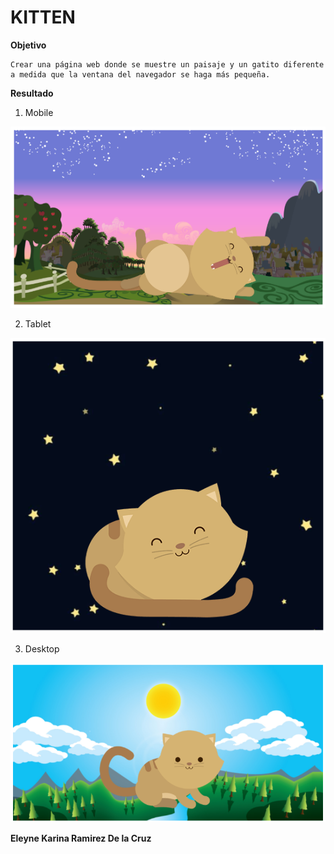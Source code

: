 # **KITTEN**

 **Objetivo**

    Crear una página web donde se muestre un paisaje y un gatito diferente a medida que la ventana del navegador se haga más pequeña.

 **Resultado**

1. Mobile

![Kitten](assets/images/mobile.PNG)

2. Tablet

![Kitten](assets/images/tablet.PNG)

3. Desktop

![Kitten](assets/images/desktop.PNG)


**Eleyne Karina Ramirez De la Cruz**